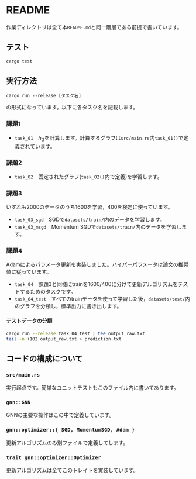 # README
作業ディレクトリは全て本`README.md`と同一階層である前提で書いています。

## テスト
```bash
cargo test
```

## 実行方法
```
cargo run --release [タスク名]
```
の形式になっています。以下に各タスク名を記載します。

### 課題1
- `task_01`　$h_G$を計算します。計算するグラフは`src/main.rs`内`task_01()`で定義されています。

### 課題2
- `task_02`　固定されたグラフ(`task_02()`内で定義)を学習します。

### 課題3
いずれも2000のデータのうち1600を学習，400を検定に使っています。

- `task_03_sgd`　SGDで`datasets/train/`内のデータを学習します。
- `task_03_msgd`　Momentum SGDで`datasets/train/`内のデータを学習します。

### 課題4
Adamによるパラメータ更新を実装しました。ハイパーパラメータは論文の推奨値に従っています。

- `task_04`　課題3と同様にtrainを1600/400に分けて更新アルゴリズムをテストするためのタスクです。
- `task_04_test`　すべてのtrainデータを使って学習した後，`datasets/test/`内のグラフを分類し，標準出力に書き出します。

#### テストデータの分類
```bash
cargo run --release task_04_test | tee output_raw.txt
tail -n +102 output_raw.txt > prediction.txt
```

## コードの構成について
### `src/main.rs`
実行起点です。簡単なユニットテストもこのファイル内に書いてあります。

### `gnn::GNN`
GNNの主要な操作はこの中で定義しています。

### `gnn::optimizer::{ SGD, MomentumSGD, Adam }`
更新アルゴリズムのみ別ファイルで定義してします。

### `trait gnn::optimizer::Optimizer`
更新アルゴリズムは全てこのトレイトを実装しています。
